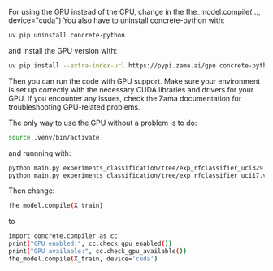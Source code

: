 For using the GPU instead of the CPU, change in the fhe_model.compile(..., device="cuda")
You also have to uninstall concrete-python with:
```bash
uv pip uninstall concrete-python
```
and install the GPU version with:
```bash
uv pip install --extra-index-url https://pypi.zama.ai/gpu concrete-python
```
Then you can run the code with GPU support. Make sure your environment is set up correctly with the necessary CUDA libraries and drivers for your GPU.
If you encounter any issues, check the Zama documentation for troubleshooting GPU-related problems.

The only way to use the GPU without a problem is to do:
```bash
source .venv/bin/activate
```
and runnning with:
```bash
python main.py experiments_classification/tree/exp_rfclassifier_uci329.yaml --clear-progress uci329rfc.bin
python main.py experiments_classification/tree/exp_rfclassifier_uci17.yaml --clear-progress uci17rfc.bin
```

Then change:
```bash
fhe_model.compile(X_train) 
```
to
```bash
import concrete.compiler as cc
print("GPU enabled:", cc.check_gpu_enabled())
print("GPU available:", cc.check_gpu_available())
fhe_model.compile(X_train, device='cuda')
```


